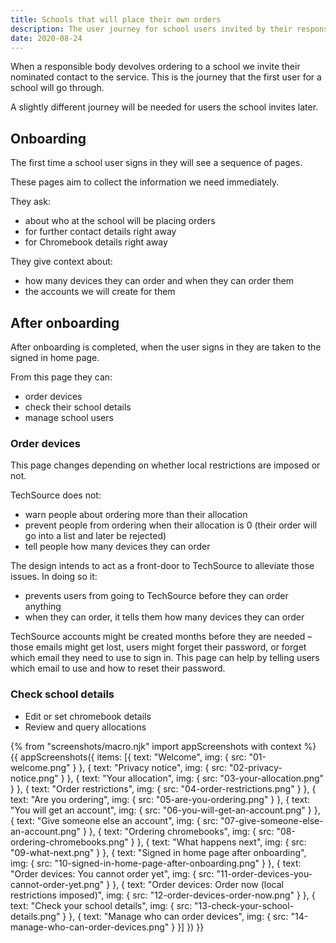```yaml
---
title: Schools that will place their own orders
description: The user journey for school users invited by their responsible body
date: 2020-08-24
---
```


When a responsible body devolves ordering to a school we invite their nominated contact to the service. This is the journey that the first user for a school will go through.

A slightly different journey will be needed for users the school invites later.

## Onboarding

The first time a school user signs in they will see a sequence of pages.

These pages aim to collect the information we need immediately.

They ask:

- about who at the school will be placing orders
- for further contact details right away
- for Chromebook details right away

They give context about:

- how many devices they can order and when they can order them
- the accounts we will create for them

## After onboarding

After onboarding is completed, when the user signs in they are taken to the signed in home page.

From this page they can:

- order devices
- check their school details
- manage school users

### Order devices

This page changes depending on whether local restrictions are imposed or not.

TechSource does not:
- warn people about ordering more than their allocation
- prevent people from ordering when their allocation is 0 (their order will go into a list and later be rejected)
- tell people how many devices they can order

The design intends to act as a front-door to TechSource to alleviate those issues. In doing so it:

- prevents users from going to TechSource before they can order anything
- when they can order, it tells them how many devices they can order

TechSource accounts might be created months before they are needed – those emails might get lost, users might forget their password, or forget which email they need to use to sign in. This page can help by telling users which email to use and how to reset their password.

### Check school details

- Edit or set chromebook details
- Review and query allocations

{% from "screenshots/macro.njk" import appScreenshots with context %}
{{ appScreenshots({
  items: [{
      text: "Welcome",
      img: { src: "01-welcome.png" }
    }, {
      text: "Privacy notice",
      img: { src: "02-privacy-notice.png" }
    }, {
      text: "Your allocation",
      img: { src: "03-your-allocation.png" }
    }, {
      text: "Order restrictions",
      img: { src: "04-order-restrictions.png" }
    }, {
      text: "Are you ordering",
      img: { src: "05-are-you-ordering.png" }
    }, {
      text: "You will get an account",
      img: { src: "06-you-will-get-an-account.png" }
    }, {
      text: "Give someone else an account",
      img: { src: "07-give-someone-else-an-account.png" }
    }, {
      text: "Ordering chromebooks",
      img: { src: "08-ordering-chromebooks.png" }
    }, {
      text: "What happens next",
      img: { src: "09-what-next.png" }
    }, {
      text: "Signed in home page after onboarding",
      img: { src: "10-signed-in-home-page-after-onboarding.png" }
    }, {
      text: "Order devices: You cannot order yet",
      img: { src: "11-order-devices-you-cannot-order-yet.png" }
    }, {
      text: "Order devices: Order now (local restrictions imposed)",
      img: { src: "12-order-devices-order-now.png" }
    }, {
      text: "Check your school details",
      img: { src: "13-check-your-school-details.png" }
    }, {
      text: "Manage who can order devices",
      img: { src: "14-manage-who-can-order-devices.png" }
    }]
}) }}

